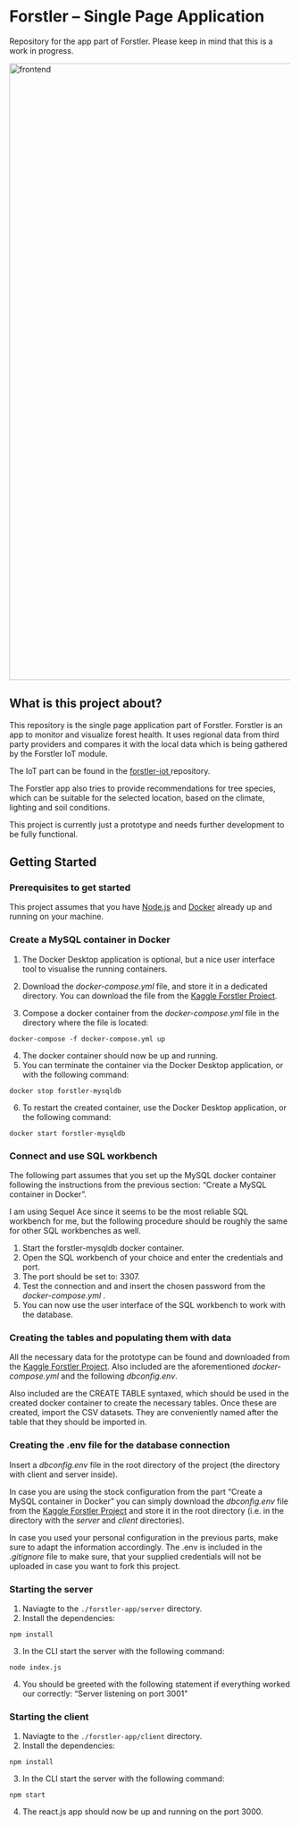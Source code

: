 # Forstler – Single Page Application

Repository for the app part of Forstler. Please keep in mind that this is a work in progress.

<img width="1103" alt="frontend" src="https://user-images.githubusercontent.com/46748400/224561100-af71a2f4-61d2-490d-bdb7-cbe4aec883a3.png">

## What is this project about?

This repository is the single page application part of Forstler. Forstler is an app to monitor and visualize forest health. It uses regional data from third party providers and compares it with the local data which is being gathered by the Forstler IoT module.

The IoT part can be found in the [forstler-iot ](https://github.com/n3ur0mancer/forstler-iot) repository.

The Forstler app also tries to provide recommendations for tree species, which can be suitable for the selected location, based on the climate, lighting and soil conditions.

This project is currently just a prototype and needs further development to be fully functional.

## Getting Started

### Prerequisites to get started

This project assumes that you have [Node.js](https://nodejs.org/en/) and [Docker](https://www.docker.com/) already up and running on your machine.

### Create a MySQL container in Docker

1. The Docker Desktop application is optional, but a nice user interface tool to visualise the running containers.
2. Download the _docker-compose.yml_ file, and store it in a dedicated directory. You can download the file from the [Kaggle Forstler Project](https://kaggle.com/datasets/483ca185447940cc59deb6522599f8902ba71ab6922eb379a3ac15ff7e7820ba).

3. Compose a docker container from the _docker-compose.yml_ file in the directory where the file is located:

```
docker-compose -f docker-compose.yml up
```

4. The docker container should now be up and running.
5. You can terminate the container via the Docker Desktop application, or with the following command:

```
docker stop forstler-mysqldb
```

6. To restart the created container, use the Docker Desktop application, or the following command:

```
docker start forstler-mysqldb
```

### Connect and use SQL workbench

The following part assumes that you set up the MySQL docker container following the instructions from the previous section: “Create a MySQL container in Docker”.

I am using Sequel Ace since it seems to be the most reliable SQL workbench for me, but the following procedure should be roughly the same for other SQL workbenches as well.

1. Start the forstler-mysqldb docker container.
2. Open the SQL workbench of your choice and enter the credentials and port.
3. The port should be set to: 3307.
4. Test the connection and and insert the chosen password from the _docker-compose.yml_ .
5. You can now use the user interface of the SQL workbench to work with the database.

### Creating the tables and populating them with data

All the necessary data for the prototype can be found and downloaded from the [Kaggle Forstler Project](https://kaggle.com/datasets/483ca185447940cc59deb6522599f8902ba71ab6922eb379a3ac15ff7e7820ba). Also included are the aforementioned _docker-compose.yml_ and the following _dbconfig.env_.

Also included are the CREATE TABLE syntaxed, which should be used in the created docker container to create the necessary tables. Once these are created, import the CSV datasets. They are conveniently named after the table that they should be imported in.

### Creating the .env file for the database connection

Insert a _dbconfig.env_ file in the root directory of the project (the directory with client and server inside).

In case you are using the stock configuration from the part “Create a MySQL container in Docker” you can simply download the _dbconfig.env_ file from the [Kaggle Forstler Project](https://kaggle.com/datasets/483ca185447940cc59deb6522599f8902ba71ab6922eb379a3ac15ff7e7820ba) and store it in the root directory (i.e. in the directory with the _server_ and _client_ directories).

In case you used your personal configuration in the previous parts, make sure to adapt the information accordingly. The .env is included in the _.gitignore_ file to make sure, that your supplied credentials will not be uploaded in case you want to fork this project.

### Starting the server

1. Naviagte to the `./forstler-app/server` directory.
2. Install the dependencies:

```
npm install
```

3. In the CLI start the server with the following command:

```
node index.js
```

4. You should be greeted with the following statement if everything worked our correctly: “Server listening on port 3001”

### Starting the client

1. Naviagte to the `./forstler-app/client` directory.
2. Install the dependencies:

```
npm install
```

3. In the CLI start the server with the following command:

```
npm start
```

4. The react.js app should now be up and running on the port 3000.
